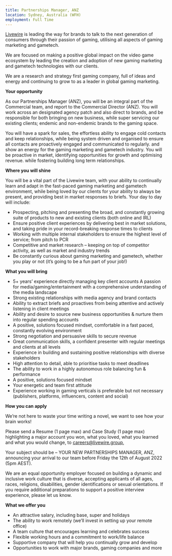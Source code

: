 ```yaml
---
title: Partnerships Manager, ANZ
location: Sydney, Australia (WFH)
employment: Full Time
---
```

[Livewire](https://livewire.group/) is leading the way for brands to talk to the next generation of consumers through their passion of gaming, utilising all aspects of gaming marketing and gametech.

We are focused on making a positive global impact on the video game ecosystem by leading the creation and adoption of new gaming marketing and gametech technologies with our clients.

We are a research and strategy first gaming company, full of ideas and energy and continuing to grow to as a leader in global gaming marketing.

**Your opportunity**

As our Partnerships Manager (ANZ), you will be an integral part of the Commercial team, and report to the Commercial Director (ANZ). You will work across an designated agency patch and also direct to brands, and be responsible for both bringing on new business, while super servicing our existing clients; endemic and non-endemic brands to the gaming space.

You will have a spark for sales, the effortless ability to engage cold contacts and keep relationships, while being system driven and organised to ensure all contacts are proactively engaged and communicated to regularly. and show an energy for the gaming marketing and gametech industry. You will be proactive in market, identifying opportunities for growth and optimising revenue. while fostering building long term relationships.

**Where you will shine**

You will be a vital part of the Livewire team, with your ability to continually learn and adapt in the fast-paced gaming marketing and gametech environment, while being loved by our clients for your ability to always be present, and providing best in market responses to briefs. Your day to day will include:

* Prospecting, pitching and presenting the broad, and constantly growing suite of products to new and existing clients (both online and IRL)
* Ensure positive client experiences by delivering best in market solutions, and taking pride in your record-breaking response times to clients
* Working with multiple internal stakeholders to ensure the highest level of service; from pitch to PCR
* Competitive and market research – keeping on top of competitor activity, as well as market and industry trends
* Be constantly curious about gaming marketing and gametech, whether you play or not (it’s going to be a fun part of your job!)

**What you will bring**

* 5+ years’ experience directly managing key client accounts A passion for media/gaming/entertainment with a comprehensive understanding of the media landscape
* Strong existing relationships with media agency and brand contacts
* Ability to extract briefs and proactives from being attentive and actively listening in client meetings
* Ability and desire to source new business opportunities & nurture them into regular spending accounts
* A positive, solutions focused mindset, comfortable in a fast paced, constantly evolving environment
* Strong negotiation and persuasive skills to secure revenue
* Great communication skills, a confident presenter with regular meetings and clients at all levels
* Experience in building and sustaining positive relationships with diverse stakeholders
* High attention to detail, able to prioritise tasks to meet deadlines
* The ability to work in a highly autonomous role balancing fun & performance
* A positive, solutions focused mindset
* Your energetic and team first attitude
* Experience working in gaming verticals is preferable but not necessary (publishers, platforms, influencers, content and social)

**How you can apply**

We’re not here to waste your time writing a novel, we want to see how your brain works!

Please send a Resume (1 page max) and Case Study (1 page max) highlighting a major account you won, what you loved, what you learned and what you would change, to careers@livewire.group,

Your subject should be – YOUR NEW PARTNERSHIPS MANAGER, ANZ, announcing your arrival to our team before Friday the 12th of August 2022 (5pm AEST).

We are an equal opportunity employer focused on building a dynamic and inclusive work culture that is diverse, accepting applicants of all ages, races, religions, disabilities, gender identifications or sexual orientations. If you require additional preparations to support a positive interview experience, please let us know.

**What we offer you**

* An attractive salary, including base, super and holidays
* The ability to work remotely (we’ll invest in setting up your remote office)
* A team culture that encourages learning and celebrates success
* Flexible working hours and a commitment to work/life balance
* Supportive company that will help you continually grow and develop
* Opportunities to work with major brands, gaming companies and more